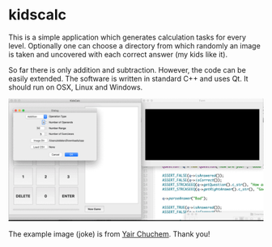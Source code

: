 # kidscalc
This is a simple application which generates calculation tasks for every level. Optionally one can choose a directory from which randomly an image is taken and uncovered with each correct answer (my kids like it).

So far there is only addition and subtraction. However, the code can be easily extended. The software is written in standard C++ and uses Qt. It should run on OSX, Linux and Windows.

![](https://github.com/eidelen/kidscalc/blob/main/rsc/example.gif)


The example image (joke) is from [Yair Chuchem](https://yairchu.github.io/posts/c-plus-what). Thank you!
